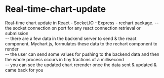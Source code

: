 # Real-time-chart-update
Real-time chart update in React - Socket.IO - Express - rechart package.
-- the socket connection on port for any react connection retrieval or submission <br>
-- there are a few data in the backend server to send & the react component, Mychart.js, formulates these data to the rechart component to render <br>
-- the user can send some values for pushing to the backend data and then the whole process occurs in tiny fractions of a millisecond <br>
-- you can see the updated chart rerender once the data sent & updated & came back for you
